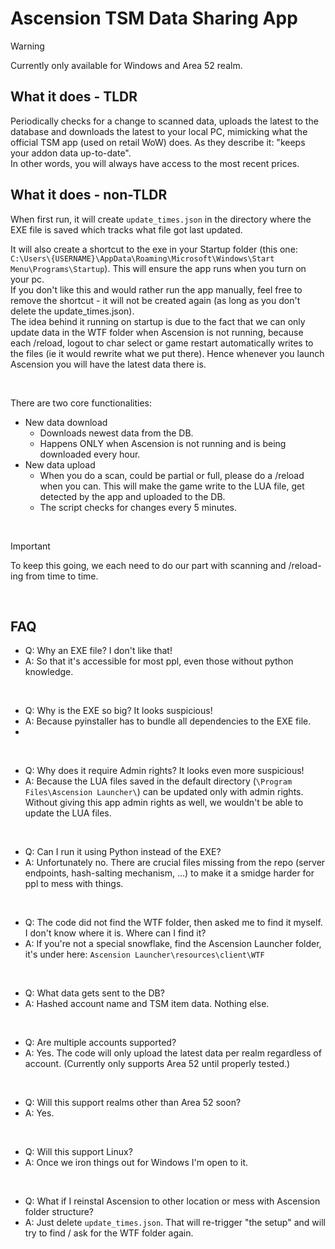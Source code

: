 # Ascension TSM Data Sharing App

> [!WARNING]
> Currently only available for Windows and Area 52 realm.

## What it does - TLDR
Periodically checks for a change to scanned data, uploads the latest to the database and downloads the latest to your local PC, mimicking what the official TSM app (used on retail WoW) does. As they describe it: "keeps your addon data up-to-date".<br>
In other words, you will always have access to the most recent prices.<br>

## What it does - non-TLDR
When first run, it will create `update_times.json` in the directory where the EXE file is saved which tracks what file got last updated.

It will also create a shortcut to the exe in your Startup folder (this one: `C:\Users\{USERNAME}\AppData\Roaming\Microsoft\Windows\Start Menu\Programs\Startup`). This will ensure the app runs when you turn on your pc.<br>
If you don't like this and would rather run the app manually, feel free to remove the shortcut - it will not be created again (as long as you don't delete the update_times.json).<br>
The idea behind it running on startup is due to the fact that we can only update data in the WTF folder when Ascension is not running, because each /reload, logout to char select or game restart automatically writes to the files (ie it would rewrite what we put there). Hence whenever you launch Ascension you will have the latest data there is.

&nbsp;

There are two core functionalities:<br>
- New data download
  - Downloads newest data from the DB.
  - Happens ONLY when Ascension is not running and is being downloaded every hour.
- New data upload
  - When you do a scan, could be partial or full, please do a /reload when you can. This will make the game write to the LUA   file, get detected by the app and uploaded to the DB.
  - The script checks for changes every 5 minutes.

&nbsp;

> [!IMPORTANT]
> To keep this going, we each need to do our part with scanning and /reload-ing from time to time.

&nbsp;

## FAQ
- Q: Why an EXE file? I don't like that!
- A: So that it's accessible for most ppl, even those without python knowledge.

&nbsp;

- Q: Why is the EXE so big? It looks suspicious!
- A: Because pyinstaller has to bundle all dependencies to the EXE file.
- 
&nbsp;

- Q: Why does it require Admin rights? It looks even more suspicious!
- A: Because the LUA files saved in the default directory (`\Program Files\Ascension Launcher\`) can be updated only with admin rights. Without giving this app admin rights as well, we wouldn't be able to update the LUA files.

&nbsp;

- Q: Can I run it using Python instead of the EXE?
- A: Unfortunately no. There are crucial files missing from the repo (server endpoints, hash-salting mechanism, ...) to make it a smidge harder for ppl to mess with things.

&nbsp;

- Q: The code did not find the WTF folder, then asked me to find it myself. I don't know where it is. Where can I find it?
- A: If you're not a special snowflake, find the Ascension Launcher folder, it's under here: `Ascension Launcher\resources\client\WTF`

&nbsp;

- Q: What data gets sent to the DB?
- A: Hashed account name and TSM item data. Nothing else.

&nbsp;

- Q: Are multiple accounts supported?
- A: Yes. The code will only upload the latest data per realm regardless of account. (Currently only supports Area 52 until properly tested.)

&nbsp;

- Q: Will this support realms other than Area 52 soon?
- A: Yes.

&nbsp;

- Q: Will this support Linux?
- A: Once we iron things out for Windows I'm open to it.

&nbsp;

- Q: What if I reinstal Ascension to other location or mess with Ascension folder structure?
- A: Just delete `update_times.json`. That will re-trigger "the setup" and will try to find / ask for the WTF folder again.
